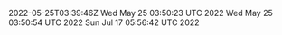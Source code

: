 2022-05-25T03:39:46Z
Wed May 25 03:50:23 UTC 2022
Wed May 25 03:50:54 UTC 2022
Sun Jul 17 05:56:42 UTC 2022
